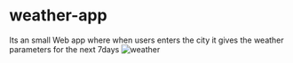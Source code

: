 # weather-app
Its an small Web app where when users enters the city it gives the weather parameters for the next 7days
![weather](https://user-images.githubusercontent.com/97577733/165970700-63f98b44-1250-474d-8372-3373b510a2c6.png)
